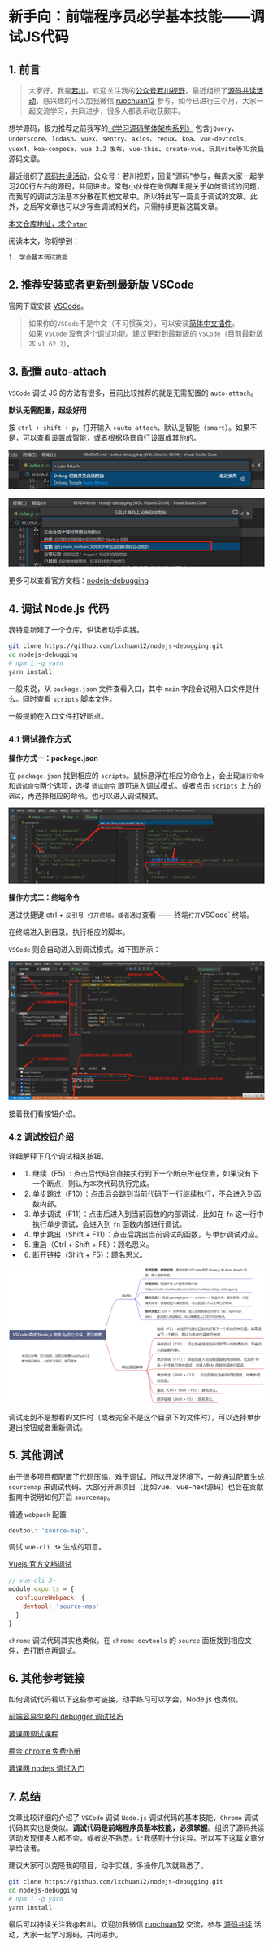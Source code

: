 # 新手向：前端程序员必学基本技能——调试JS代码

## 1. 前言

>大家好，我是[若川](https://lxchuan12.gitee.io)。欢迎关注我的[公众号若川视野](https://lxchuan12.gitee.io)，最近组织了[源码共读活动](https://juejin.cn/pin/7005372623400435725)，感兴趣的可以加我微信 [ruochuan12](https://juejin.cn/pin/7005372623400435725) 参与，如今已进行三个月，大家一起交流学习，共同进步，很多人都表示收获颇丰。

想学源码，极力推荐之前我写的[《学习源码整体架构系列》](https://juejin.cn/column/6960551178908205093) 包含`jQuery`、`underscore`、`lodash`、`vuex`、`sentry`、`axios`、`redux`、`koa`、`vue-devtools`、`vuex4`、`koa-compose`、`vue 3.2 发布`、`vue-this`、`create-vue`、`玩具vite`等10余篇源码文章。

最近组织了[源码共读活动](https://juejin.cn/pin/7005372623400435725)，公众号：若川视野，回复"源码"参与，每周大家一起学习200行左右的源码，共同进步。常有小伙伴在微信群里提关于如何调试的问题，而我写的调试方法基本分散在其他文章中。所以特此写一篇关于调试的文章。此外，之后写文章也可以少写些调试相关的，只需持续更新这篇文章。

[本文仓库地址，求个`star`](https://github.com/lxchuan12/nodejs-debugging.git)

阅读本文，你将学到：

```bash
1. 学会基本调试技能
```

## 2. 推荐安装或者更新到最新版 VSCode

官网下载安装 [VSCode](https://code.visualstudio.com/)。

>如果你的`VSCode`不是中文（不习惯英文），可以安装[简体中文插件](https://marketplace.visualstudio.com/items?itemName=MS-CEINTL.vscode-language-pack-zh-hans)。<br>
>如果 `VSCode` 没有这个调试功能。建议更新到最新版的 `VSCode`（目前最新版本 `v1.62.2`）。

## 3. 配置 auto-attach

`VSCode` 调试 JS 的方法有很多，目前比较推荐的就是无需配置的 `auto-attach`。

**默认无需配置，超级好用**

按 `ctrl + shift + p`，打开输入 `>auto attach`。默认是智能（`smart`）。如果不是，可以查看设置成智能，或者根据场景自行设置成其他的。

![auto attach](./images/auto-attach.png)

![默认智能](./images/smart.png)

更多可以查看官方文档：[nodejs-debugging](https://code.visualstudio.com/docs/nodejs/nodejs-debugging)

## 4. 调试 Node.js 代码

我特意新建了一个仓库。供读者动手实践。

```bash
git clone https://github.com/lxchuan12/nodejs-debugging.git
cd nodejs-debugging
# npm i -g yarn
yarn install
```

一般来说，从 `package.json` 文件查看入口，其中 `main` 字段会说明入口文件是什么。同时查看 `scripts` 脚本文件。

一般提前在入口文件打好断点。

### 4.1 调试操作方式

**操作方式一：package.json**

在 `package.json` 找到相应的 `scripts`。鼠标悬浮在相应的命令上，会出现`运行命令`和`调试命令`两个选项，选择 `调试命令` 即可进入调试模式。或者点击 `scripts` 上方的 `调试`，再选择相应的命令。也可以进入调试模式。

![选择调试模式](./images/debug.png)

**操作方式二：终端命令**

通过快捷键 ctrl + ` 反引号 打开终端。或者通过 `查看 —— 终端` 打开 `VSCode` 终端。

在终端进入到目录。执行相应的脚本。

`VSCode` 则会自动进入到调试模式。如下图所示：

![vscode 调试源码](./images/vscode-debugger.png)

接着我们看按钮介绍。

### 4.2 调试按钮介绍

详细解释下几个调试相关按钮。

- 1. 继续（F5）: 点击后代码会直接执行到下一个断点所在位置，如果没有下一个断点，则认为本次代码执行完成。
- 2. 单步跳过（F10）：点击后会跳到当前代码下一行继续执行，不会进入到函数内部。
- 3. 单步调试（F11）：点击后进入到当前函数的内部调试，比如在 `fn` 这一行中执行单步调试，会进入到 `fn` 函数内部进行调试。
- 4. 单步跳出（Shift + F11）：点击后跳出当前调试的函数，与单步调试对应。
- 5. 重启（Ctrl + Shift + F5）：顾名思义。
- 6. 断开链接（Shift + F5）：顾名思义。

![VSCode 调试 Node.js 说明](./images/node.js-debugger.jpg)

调试走到不是想看的文件时（或者完全不是这个目录下的文件时），可以选择单步退出按钮或者重新调试。

## 5. 其他调试

由于很多项目都配置了代码压缩，难于调试。所以开发环境下，一般通过配置生成 `sourcemap` 来调试代码。大部分开源项目（比如vue、vue-next源码）也会在贡献指南中说明如何开启 `sourcemap`。

普通 `webpack` 配置

```js
devtool: 'source-map',
```

调试 `vue-cli 3+` 生成的项目。

[Vuejs 官方文档调试](https://cn.vuejs.org/v2/cookbook/debugging-in-vscode.html)

```js
// vue-cli 3+
module.exports = {
  configureWebpack: {
    devtool: 'source-map'
  }
}
```

`chrome` 调试代码其实也类似。在 `chrome devtools` 的 `source` 面板找到相应文件，去打断点再调试。

## 6. 其他参考链接

如何调试代码看以下这些参考链接，动手练习可以学会，Node.js 也类似。

[前端容易忽略的 debugger 调试技巧](https://mp.weixin.qq.com/s/VOoDHqIo4gh3scHVNxk3lA)

[慕课网调试课程](https://www.imooc.com/learn/1164)

[掘金 chrome 免费小册](https://juejin.cn/book/6844733783166418958)

[慕课网 nodejs 调试入门](https://www.imooc.com/learn/1093)

## 7. 总结

文章比较详细的介绍了 `VSCode` 调试 `Node.js` 调试代码的基本技能，`Chrome` 调试代码其实也是类似。**调试代码是前端程序员基本技能，必须掌握**。组织了源码共读活动发现很多人都不会，或者说不熟悉。让我感到十分诧异。所以写下这篇文章分享给读者。

建议大家可以克隆我的项目，动手实践，多操作几次就熟悉了。

```bash
git clone https://github.com/lxchuan12/nodejs-debugging.git
cd nodejs-debugging
# npm i -g yarn
yarn install
```

最后可以持续关注我@若川。欢迎加我微信 [ruochuan12](https://juejin.cn/pin/7005372623400435725) 交流，参与 [源码共读](https://juejin.cn/pin/7005372623400435725) 活动，大家一起学习源码，共同进步。

